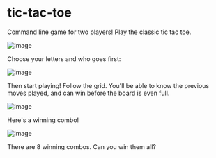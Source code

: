 # tic-tac-toe
Command line game for two players! Play the classic tic tac toe.

![image](https://user-images.githubusercontent.com/90727832/179137364-473b17dd-ba50-4dff-b11e-282f70275d4e.png)

Choose your letters and who goes first:

![image](https://user-images.githubusercontent.com/90727832/179142835-cdeb3962-07e8-4e43-ae32-4da843c2f721.png)

Then start playing! Follow the grid. You'll be able to know the previous moves played, and can win before the board is even full.

![image](https://user-images.githubusercontent.com/90727832/179142958-3b829b66-395b-4781-b91c-1ef2288009aa.png)

Here's a winning combo!

![image](https://user-images.githubusercontent.com/90727832/179143088-87f035d1-8591-48ba-8306-77e4a4a77c99.png)

There are 8 winning combos. Can you win them all?

